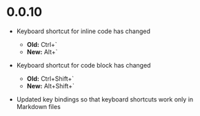 # 0.0.10

- Keyboard shortcut for inline code has changed
  - **Old:** Ctrl+\`
  - **New:** Alt+\`
  
- Keyboard shortcut for code block has changed
  - **Old:** Ctrl+Shift+\`
  - **New:** Alt+Shift+\`
  
- Updated key bindings so that keyboard shortcuts work only in Markdown files